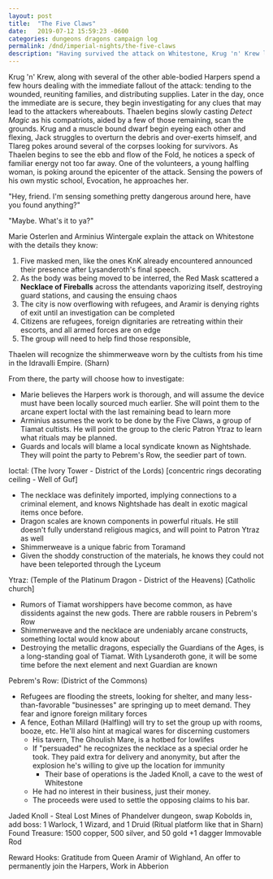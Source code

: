 ```yaml
---
layout: post
title:  "The Five Claws"
date:   2019-07-12 15:59:23 -0600
categories: dungeons dragons campaign log
permalink: /dnd/imperial-nights/the-five-claws
description: "Having survived the attack on Whitestone, Krug 'n' Krew look to solve new riddles."
---
```


Krug 'n' Krew, along with several of the other able-bodied Harpers spend a few hours dealing with the immediate fallout of the attack: tending to the wounded, reuniting families, and distributing supplies.
Later in the day, once the immediate are is secure, they begin investigating for any clues that may lead to the attackers whereabouts.
Thaelen begins slowly casting _Detect Magic_ as his compatriots, aided by a few of those remaining, scan the grounds.
Krug and a muscle bound dwarf begin eyeing each other and flexing, Jack struggles to overturn the debris and over-exerts himself, and Tlareg pokes around several of the corpses looking for survivors.
As Thaelen begins to see the ebb and flow of the Fold, he notices a speck of familiar energy not too far away.
One of the volunteers, a young halfling woman, is poking around the epicenter of the attack.
Sensing the powers of his own mystic school, Evocation, he approaches her.

"Hey, friend.
I'm sensing something pretty dangerous around here, have you found anything?"

"Maybe.
What's it to ya?"



Marie Osterlen and Arminius Wintergale explain the attack on Whitestone with the details they know:
1) Five masked men, like the ones KnK already encountered announced their presence after Lysanderoth's final speech.
2) As the body was being moved to be interred, the Red Mask scattered a __Necklace of Fireballs__ across the attendants vaporizing itself, destroying guard stations, and causing the ensuing chaos
3) The city is now overflowing with refugees, and Aramir is denying rights of exit until an investigation can be completed
4) Citizens are refugees, foreign dignitaries are retreating within their escorts, and all armed forces are on edge
5) The group will need to help find those responsible,

Thaelen will recognize the shimmerweave worn by the cultists from his time in the Idravalli Empire. (Sharn)

From there, the party will choose how to investigate:
- Marie believes the Harpers work is thorough, and will assume the device must have been locally sourced much earlier. She will point them to the arcane expert Ioctal with the last remaining bead to learn more
- Arminius assumes the work to be done by the Five Claws, a group of Tiamat cultists. He will point the group to the cleric Patron Ytraz to learn what rituals may be planned.
- Guards and locals will blame a local syndicate known as Nightshade. They will point the party to Pebrem's Row, the seedier part of town.

Ioctal: (The Ivory Tower - District of the Lords) [concentric rings decorating ceiling - Well of Guf]
- The necklace was definitely imported, implying connections to a criminal element, and knows Nightshade has dealt in exotic magical items once before.
- Dragon scales are known components in powerful rituals. He still doesn't fully understand religious magics, and will point to Patron Ytraz as well
- Shimmerweave is a unique fabric from Toramand
- Given the shoddy construction of the materials, he knows they could not have been teleported through the Lyceum

Ytraz: (Temple of the Platinum Dragon - District of the Heavens) [Catholic church]
- Rumors of Tiamat worshippers have become common, as have dissidents against the new gods. There are rabble rousers in Pebrem's Row
- Shimmerweave and the necklace are undeniably arcane constructs, something Ioctal would know about
- Destroying the metallic dragons, especially the Guardians of the Ages, is a long-standing goal of Tiamat. With Lysanderoth gone, it will be some time before the next element and next Guardian are known

Pebrem's Row: (District of the Commons)
- Refugees are flooding the streets, looking for shelter, and many less-than-favorable "businesses" are springing up to meet demand. They fear and ignore foreign military forces
- A fence, Eothan Millard (Halfling) will try to set the group up with rooms, booze, etc. He'll also hint at magical wares for discerning customers
  - His tavern, The Ghoulish Mare, is a hotbed for lowlifes
  - If "persuaded" he recognizes the necklace as a special order he took. They paid extra for delivery and anonymity, but after the explosion he's willing to give up the location for immunity  
    - Their base of operations is the Jaded Knoll, a cave to the west of Whitestone
  - He had no interest in their business, just their money.
  - The proceeds were used to settle the opposing claims to his bar.

Jaded Knoll - Steal Lost Mines of Phandelver dungeon, swap Kobolds in, add boss: 1 Warlock, 1 Wizard, and 1 Druid (Ritual platform like that in Sharn)
Found Treasure: 1500 copper, 500 silver, and 50 gold
                +1 dagger
                Immovable Rod

Reward Hooks: Gratitude from Queen Aramir of Wighland, An offer to permanently join the Harpers, Work in Abberion
